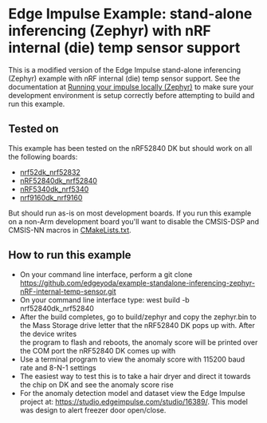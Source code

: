 # Edge Impulse Example: stand-alone inferencing (Zephyr) with nRF internal (die) temp sensor support

This is a modified version of the Edge Impulse stand-alone inferencing (Zephyr) example with nRF internal (die) temp sensor support. See the documentation at [Running your impulse locally (Zephyr)](https://docs.edgeimpulse.com/docs/running-your-impulse-locally-zephyr) to make sure your development environment is setup correctly before attempting to build and run this example.

## Tested on

This example has been tested on the nRF52840 DK but should work on all the following boards:

* [nrf52dk_nrf52832](https://docs.zephyrproject.org/latest/boards/arm/nrf52dk_nrf52832/doc/index.html)
* [nRF52840dk_nrf52840](https://docs.zephyrproject.org/latest/boards/arm/nrf52840dk_nrf52840/doc/index.html)
* [nRF5340dk_nrf5340](https://docs.zephyrproject.org/latest/boards/arm/nrf5340dk_nrf5340/doc/index.html)
* [nrf9160dk_nrf9160](https://docs.zephyrproject.org/latest/boards/arm/nrf9160dk_nrf9160/doc/index.html)

But should run as-is on most development boards. If you run this example on a non-Arm development board you'll want to disable the CMSIS-DSP and CMSIS-NN macros in [CMakeLists.txt](CMakeLists.txt).

## How to run this example

* On your command line interface, perform a git clone https://github.com/edgeyoda/example-standalone-inferencing-zephyr-nRF-internal-temp-sensor.git
* On your command line interface type: west build -b nrf52840dk_nrf52840
* After the build completes, go to build/zephyr and copy the zephyr.bin to the Mass Storage drive letter that the nRF52840 DK pops up with. After the device writes  
  the program to flash and reboots, the anomaly score will be printed over the COM port the nRF52840 DK comes up with
* Use a terminal program to view the anomaly score with 115200 baud rate and 8-N-1 settings
* The easiest way to test this is to take a hair dryer and direct it towards the chip on DK and see the anomaly score rise
* For the anomaly detection model and dataset view the Edge Impulse project at: https://studio.edgeimpulse.com/studio/16389/. This model was design to alert freezer door 
  open/close.

